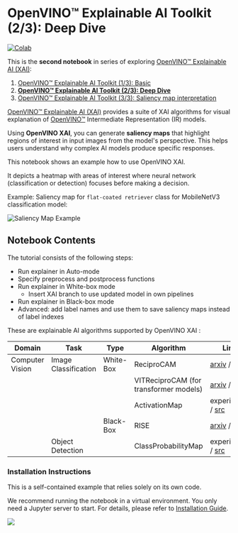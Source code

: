 # OpenVINO™ Explainable AI Toolkit (2/3): Deep Dive

[![Colab](https://colab.research.google.com/assets/colab-badge.svg)](https://colab.research.google.com/github/openvinotoolkit/openvino_notebooks/blob/latest/notebooks/explainable-ai-2-deep-dive/explainable-ai-2-deep-dive.ipynb)

This is the **second notebook** in series of exploring [OpenVINO™ Explainable AI (XAI)](https://github.com/openvinotoolkit/openvino_xai/):

1. [OpenVINO™ Explainable AI Toolkit (1/3): Basic](https://github.com/openvinotoolkit/openvino_notebooks/tree/latest/notebooks/explainable-ai-1-basic)
2. [**OpenVINO™ Explainable AI Toolkit (2/3): Deep Dive**](https://github.com/openvinotoolkit/openvino_notebooks/tree/latest/notebooks/explainable-ai-2-deep-dive)
3. [OpenVINO™ Explainable AI Toolkit (3/3): Saliency map interpretation](https://github.com/openvinotoolkit/openvino_notebooks/tree/latest/notebooks/explainable-ai-3-map-interpretation)

[OpenVINO™ Explainable AI (XAI)](https://github.com/openvinotoolkit/openvino_xai/) provides a suite of XAI algorithms for visual explanation of
[OpenVINO™](https://github.com/openvinotoolkit/openvino) Intermediate Representation (IR) models.

Using **OpenVINO XAI**, you can generate **saliency maps** that highlight regions of interest in input images from the model's perspective. This helps users understand why complex AI models produce specific responses.

This notebook shows an example how to use OpenVINO XAI.

It depicts a heatmap with areas of interest where neural network (classification or detection) focuses before making a decision.

Example: Saliency map for `flat-coated retriever` class for MobileNetV3 classification model:

![Saliency Map Example](https://github.com/user-attachments/assets/5557d79d-2e9a-4784-aa17-fea2931a1435)

## Notebook Contents

The tutorial consists of the following steps:

- Run explainer in Auto-mode
- Specify preprocess and postprocess functions
- Run explainer in White-box mode
  - Insert XAI branch to use updated model in own pipelines
- Run explainer in Black-box mode
- Advanced: add label names and use them to save saliency maps instead of label indexes

These are explainable AI algorithms supported by OpenVINO XAI :

| Domain          | Task                 | Type      | Algorithm           | Links |
|-----------------|----------------------|-----------|---------------------|-------|
| Computer Vision | Image Classification | White-Box | ReciproCAM          | [arxiv](https://arxiv.org/abs/2209.14074) / [src](https://github.com/openvinotoolkit/openvino_xai/blob/releases/1.0.0/openvino_xai/methods/white_box/recipro_cam.py) |
|                 |                      |           | VITReciproCAM  (for transformer models)     | [arxiv](https://arxiv.org/abs/2310.02588) / [src](https://github.com/openvinotoolkit/openvino_xai/blob/releases/1.0.0/openvino_xai/methods/white_box/recipro_cam.py) |
|                 |                      |           | ActivationMap       | experimental / [src](https://github.com/openvinotoolkit/openvino_xai/blob/releases/1.0.0/openvino_xai/methods/white_box/activation_map.py) |
|                   |                    | Black-Box | RISE                | [arxiv](https://arxiv.org/abs/1806.07421v3) / [src](https://github.com/openvinotoolkit/openvino_xai/blob/releases/1.0.0/openvino_xai/methods/black_box/rise.py) |
|                 | Object Detection     |           | ClassProbabilityMap | experimental / [src](https://github.com/openvinotoolkit/openvino_xai/blob/releases/1.0.0/openvino_xai/methods/white_box/det_class_probability_map.py) |


### Installation Instructions

This is a self-contained example that relies solely on its own code.

We recommend  running the notebook in a virtual environment. You only need a Jupyter server to start.
For details, please refer to [Installation Guide](../../README.md).

<img referrerpolicy="no-referrer-when-downgrade" src="https://static.scarf.sh/a.png?x-pxid=5b5a4db0-7875-4bfb-bdbd-01698b5b1a77&file=notebooks/explainable-ai-2-deep-dive/README.md" />
